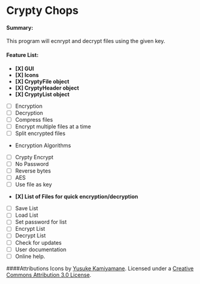 # Crypty Chops

#### Summary:
This program will ecnrypt and decrypt files using the given key.

#### Feature List:
* **[X] GUI**
* **[X] Icons**
* **[X] CryptyFile object**
* **[X] CryptyHeader object**
* **[X] CryptyList object**
* [ ] Encryption
* [ ] Decryption
* [ ] Compress files
* [ ] Encrypt multiple files at a time
* [ ] Split encrypted files
* Encryption Algorithms
 * [ ] Crypty Encrypt
 * [ ] No Password
 * [ ] Reverse bytes
 * [ ] AES
* [ ] Use file as key
* **[X] List of Files for quick encryption/decryption**
 * [ ] Save List
 * [ ] Load List
 * [ ] Set password for list
 * [ ] Encrypt List
 * [ ] Decrypt List
* [ ] Check for updates
* [ ] User documentation
* [ ] Online help.

####Attributions
Icons by [Yusuke Kamiyamane](http://p.yusukekamiyamane.com/). Licensed under a [Creative Commons Attribution 3.0 License](http://creativecommons.org/licenses/by/3.0/).
